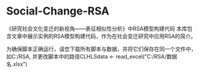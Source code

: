# Social-Change-RSA
《研究社会文化变迁的新视角——表征相似性分析》中RSA模型构建代码
本库包含文章中展示实例的RSA模型构建代码，作为在社会变迁研究中应用RSA的简介。

为确保脚本正确运行，请您下载所有脚本与数据，并将它们保存在同一个文件中，如C:/RSA, 并更改脚本中的路径CLHLSdata <- read_excel("C:/RSA/数据名.xlsx")
